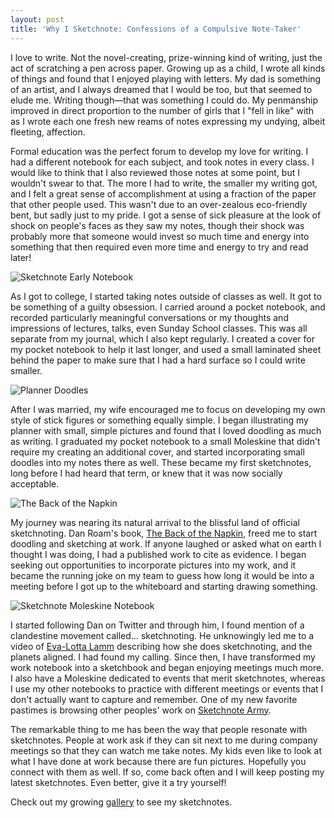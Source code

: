 ```yaml
---
layout: post
title: 'Why I Sketchnote: Confessions of a Compulsive Note-Taker'
---
```

I love to write. Not the novel-creating, prize-winning kind of writing, just the act of scratching a pen across paper. Growing up as a child, I wrote all kinds of things and found that I enjoyed playing with letters. My dad is something of an artist, and I always dreamed that I would be too, but that seemed to elude me. Writing though&mdash;that was something I could do. My penmanship improved in direct proportion to the number of girls that I "fell in like" with as I wrote each one fresh new reams of notes expressing my undying, albeit fleeting, affection.

Formal education was the perfect forum to develop my love for writing. I had a different notebook for each subject, and took notes in every class. I would like to think that I also reviewed those notes at some point, but I wouldn't swear to that. The more I had to write, the smaller my writing got, and I felt a great sense of accomplishment at using a fraction of the paper that other people used. This wasn't due to an over-zealous eco-friendly bent, but sadly just to my pride. I got a sense of sick pleasure at the look of shock on people's faces as they saw my notes, though their shock was probably more that someone would invest so much time and energy into something that then required even more time and energy to try and read later!

<img class="post-image-right post-image-s" alt="Sketchnote Early Notebook" src="http://media.bsn.io/img/posts/sketchnote-early-notebook.jpg">

As I got to college, I started taking notes outside of classes as well. It got to be something of a guilty obsession. I carried around a pocket notebook, and recorded particularly meaningful conversations or my thoughts and impressions of lectures, talks, even Sunday School classes. This was all separate from my journal, which I also kept regularly. I created a cover for my pocket notebook to help it last longer, and used a small laminated sheet behind the paper to make sure that I had a hard surface so I could write smaller.

<img class="post-image-right post-image-s" alt="Planner Doodles" src="http://media.bsn.io/img/posts/planner-doodles.png">

After I was married, my wife encouraged me to focus on developing my own style of stick figures or something equally simple. I began illustrating my planner with small, simple pictures and found that I loved doodling as much as writing. I graduated my pocket notebook to a small Moleskine that didn't require my creating an additional cover, and started incorporating small doodles into my notes there as well. These became my first sketchnotes, long before I had heard that term, or knew that it was now socially acceptable.

<img class="post-image-right post-image-s" alt="The Back of the Napkin" src="http://media.bsn.io/img/posts/the-back-of-the-napkin.jpg">

My journey was nearing its natural arrival to the blissful land of official sketchnoting. Dan Roam's book, <a class="link" href="http://www.danroam.com/the-back-of-the-napkin/">The Back of the Napkin</a>, freed me to start doodling and sketching at work. If anyone laughed or asked what on earth I thought I was doing, I had a published work to cite as evidence. I began seeking out opportunities to incorporate pictures into my work, and it became the running joke on my team to guess how long it would be into a meeting before I got up to the whiteboard and starting drawing something.

<img class="post-image-right post-image-s" alt="Sketchnote Moleskine Notebook" src="http://media.bsn.io/img/posts/sketchnote-moleskine-notebook.jpg">

I started following Dan on Twitter and through him, I found mention of a clandestine movement called&hellip; sketchnoting. He unknowingly led me to a video of <a class="link" href="http://www.evalotta.net/">Eva-Lotta Lamm</a> describing how she does sketchnoting, and the planets aligned. I had found my calling. Since then, I have transformed my work notebook into a sketchbook and began enjoying meetings much more. I also have a Moleskine dedicated to events that merit sketchnotes, whereas I use my other notebooks to practice with different meetings or events that I don't actually want to capture and remember. One of my new favorite pastimes is browsing other peoples' work on <a class="link" href="http://sketchnotearmy.com/">Sketchnote Army</a>.

The remarkable thing to me has been the way that people resonate with sketchnotes. People at work ask if they can sit next to me during company meetings so that they can watch me take notes. My kids even like to look at what I have done at work because there are fun pictures. Hopefully you connect with them as well. If so, come back often and I will keep posting my latest sketchnotes. Even better, give it a try yourself!

Check out my growing <a class="link" href="http://gallery.bsn.io">gallery</a> to see my sketchnotes.